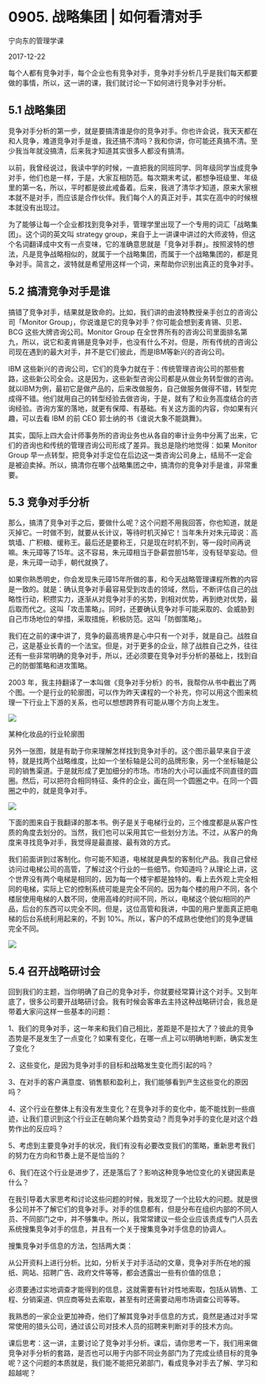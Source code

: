 # 0905. 战略集团 | 如何看清对手

宁向东的管理学课

2017-12-22

每个人都有竞争对手，每个企业也有竞争对手，竞争对手分析几乎是我们每天都要做的事情，所以，这一讲的课，我们就讨论一下如何进行竞争对手分析。

## 5.1 战略集团

竞争对手分析的第一步，就是要搞清谁是你的竞争对手。你也许会说，我天天都在和人竞争，难道竞争对手是谁，我还搞不清吗？我和你讲，你可能还真搞不清。至少我当年就没搞清，后来我才知道其实很多人都没有搞清。

以前，我曾经说过，我读中学的时候，一直把我的同班同学、同年级同学当成竞争对手，他们也是一样，于是，大家互相防范。每次期末考试，都想争班级里、年级里的第一名，所以，平时都是彼此戒备着。后来，我进了清华才知道，原来大家根本就不是对手，而应该是合作伙伴。我们每个人的真正对手，其实在高中的时候根本就没有出现过。

为了能够让每一个企业都找到竞争对手，管理学里出现了一个专用的词汇「战略集团」。这个词的英文叫 strategy group，来自于上一讲课中讲过的大师波特，但这个名词翻译成中文有一点变味，它的准确意思就是「竞争对手群」。按照波特的想法，凡是竞争战略相似的，就属于一个战略集团，而属于一个战略集团的，都是竞争对手。简言之，波特就是希望用这样一个词，来帮助你识别出真正的竞争对手。

## 5.2 搞清竞争对手是谁

搞错了竞争对手，结果就是致命的。比如，我们讲的由波特教授亲手创立的咨询公司「Monitor Group」，你说谁是它的竞争对手？你可能会想到麦肯锡、贝恩、BCG 这些大牌咨询公司。Monitor Group 在全世界所有的咨询公司里面排名第九，所以，说它和麦肯锡是竞争对手，也没有什么不对。但是，所有传统的咨询公司现在遇到的最大对手，并不是它们彼此，而是IBM等新兴的咨询公司。

IBM 这些新兴的咨询公司，它们的竞争力就在于：传统管理咨询公司的那些套路，这些新公司全会。这是因为，这些新型咨询公司都是从做业务转型做的咨询。就以IBM为例，最初它是做产品的，后来改做服务，自己做服务做得不错，转型完成得不错。他们就用自己的转型经验去做咨询，于是，就有了和业务高度结合的咨询经验。咨询方案的落地，就更有保障、有基础。有关这方面的内容，你如果有兴趣，可以去看 IBM 的前 CEO 郭士纳的书《谁说大象不能跳舞》。

其实，国际上四大会计师事务所的咨询业务也从各自的审计业务中分离了出来，它们的咨询也和传统的管理咨询公司形成了差异。我总是隐约地觉得：如果 Monitor Group 早一点转型，把竞争对手定位在后边这一类咨询公司身上，结局不一定会是被迫卖掉。所以，搞清你在哪个战略集团之中，搞清你的竞争对手是谁，非常重要。

## 5.3 竞争对手分析

那么，搞清了竞争对手之后，要做什么呢？这个问题不用我回答，你也知道，就是灭掉它。一时做不到，就要从长计议，等待时机灭掉它！当年朱升对朱元璋说：高筑墙、广积粮、缓称王。最后还是要称王，只是现在时机不到，等一段时间再说嘛。朱元璋等了15年。这不容易，朱元璋相当于卧薪尝胆15年，没有轻举妄动。但是，朱元璋一动手，朝代就换了。

如果你熟悉明史，你会发现朱元璋15年所做的事，和今天战略管理课程所教的内容是一致的。就是：确认竞争对手最容易受到攻击的领域，然后，不断评估自己的战略性行动，积攒实力，逐渐从对竞争对手的劣势，到相对优势，再到绝对优势，最后取而代之。这叫「攻击策略」。同时，还要确认竞争对手可能采取的、会威胁到自己市场地位的举措，采取措施，积极防范。这叫「防御策略」。

我们在之前的课中讲了，竞争的最高境界是心中只有一个对手，就是自己。战胜自己，这是基业长青的一个法宝。但是，对于更多的企业，除了战胜自己之外，往往还有一些非常明确的竞争对手，所以，还必须要在竞争对手分析的基础上，找到自己的防御策略和进攻策略。

2003 年，我主持翻译了一本叫做《竞争对手分析》的书，我帮你从书中截出了两个图。一个是行业的轮廓图，可以作为昨天课程的一个补充，你可以用这个图来梳理一下行业上下游的关系，也可以想想跨界有可能从哪个方向上发生。

![](./res/2019047.jpg)

某种化妆品的行业轮廓图

另外一张图，就是有助于你来理解怎样找到竞争对手的。这个图示最早来自于波特，就是找两个战略维度，比如一个坐标轴是公司的品牌形象，另一个坐标轴是公司的销售渠道。于是就形成了更加细分的市场。市场的大小可以画成不同直径的圆圈。然后，可以把符合相同特征、条件的企业，画在同一个圆圈之中。在同一个圆圈之中的，就是竞争对手。

![](./res/2019048.jpg)

下面的图来自于我翻译的那本书。例子是关于电梯行业的，三个维度都是从客户性质的角度去划分的。当然，我们也可以采用其它一些划分方法。不过，从客户的角度来寻找竞争对手，我觉得是最直接、最有效的方式。

我们前面讲到过客制化。你可能不知道，电梯就是典型的客制化产品。我自己曾经访问过电梯公司的高管，了解过这个行业的一些细节。你知道吗？从理论上讲，这个世界没有两个电梯是相同的，因为每一个楼宇都是独特的。看上去外观上完全相同的电梯，实际上它的控制系统可能是完全不同的。因为每个楼的用户不同，各个楼层使用电梯的人数不同，使用高峰的时间不同，所以，电梯这个貌似相同的产品，后台的东西可以完全不同。但是，这位高管和我讲，中国的用户里面真正把电梯的后台系统利用起来的，不到 10%。所以，客户的不成熟也使他们的竞争逻辑完全不同。

![](./res/2019049.jpg)

## 5.4 召开战略研讨会

回到我们的主题，当你明确了自己的竞争对手，你就要经常算计这个对手。又到年底了，很多公司要开战略研讨会。我有时候会客串去主持这种战略研讨会，我总是带着大家问这样一些基本的问题：

1、我们的竞争对手，这一年来和我们自己相比，差距是不是拉大了？彼此的竞争态势是不是发生了一点变化？如果有变化，在哪一点上可以明确地判断，确实发生了变化？

2、这些变化，是因为竞争对手的目标和战略发生变化而引起的吗？

3、在对手的客户满意度、销售额和盈利上，我们能够看到产生这些变化的原因吗？

4、这个行业在整体上有没有发生变化？在竞争对手的变化中，能不能找到一些痕迹，让我们意识到这个行业正在朝向某个趋势变动？而竞争对手的变化是对这个趋势作出的反应吗？

5、考虑到主要竞争对手的状况，我们有没有必要改变我们的策略，重新思考我们的努力在方向和节奏上是不是恰当的？

6、我们在这个行业是进步了，还是落后了？影响这种竞争地位变化的关键因素是什么？

在我引导着大家思考和讨论这些问题的时候，我发现了一个比较大的问题。就是很多公司并不了解它们的竞争对手。对手的信息都有，但是分布在组织内部的不同人员、不同部门之中，并不够集中。所以，我常常建议一些企业应该责成专门人员去系统搜集竞争对手的信息，并且有一个关于搜集竞争对手信息的协调人。

搜集竞争对手信息的方法，包括两大类：

从公开资料上进行分析。比如，分析关于对手活动的文章，竞争对手所在地的报纸、网站、招聘广告、政府文件等等，都会透露出一些有价值的信息；

必须要通过实地调查才能得到的信息，这就需要有针对性地索取，包括从销售、工程、分销渠道、供应商等处去索取，甚至有时还需要动用市场调查公司等等。

我熟悉的一家企业更加神奇，他们了解其竞争对手信息的方式，竟然是通过对手常常使用的猎头公司，通过该公司对技术人员的招聘来判断对手的技术方向。

课后思考：这一讲，主要讨论了竞争对手分析。课后，请你思考一下，我们用来做竞争对手分析的套路，是否也可以用于内部不同业务部门为了完成业绩目标的竞争呢？这个问题的本质就是，我们能不能把兄弟部门，看成竞争对手去了解、学习和超越呢？